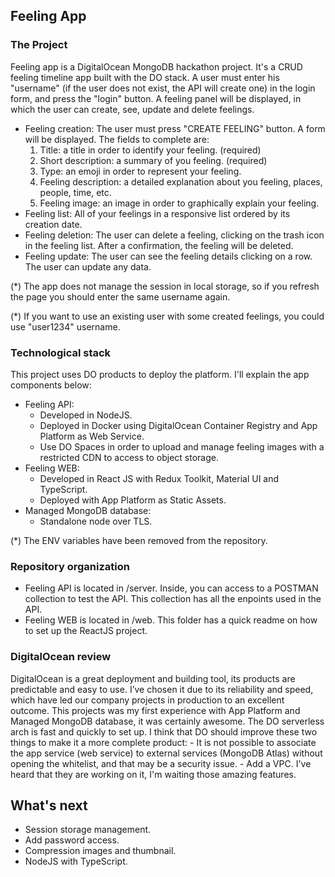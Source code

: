 ## Feeling App

### The Project

Feeling app is a DigitalOcean MongoDB hackathon project. It's a CRUD feeling timeline app built with the DO stack.
A user must enter his "username" (if the user does not exist, the API will create one) in the login form, and press the "login" button. A feeling panel will be displayed, in which the user can create, see, update and delete feelings.
- Feeling creation: The user must press "CREATE FEELING" button. A form will be displayed. The fields to complete are:
	1. Title: a title in order to identify your feeling. (required)
	2. Short description: a summary of you feeling. (required)
	3. Type: an emoji in order to represent your feeling.
	4. Feeling description: a detailed explanation about you feeling, places, people, time, etc.
	5. Feeling image: an image in order to graphically explain your feeling.
- Feeling list: All of your feelings in a responsive list ordered by its creation date.
- Feeling deletion: The user can delete a feeling, clicking on the trash icon in the feeling list. After a confirmation, the feeling will be deleted.
- Feeling update: The user can see the feeling details clicking on a row. The user can update any data.

(*) The app does not manage the session in local storage, so if you refresh the page you should enter the same username again.

(*) If you want to use an existing user with some created feelings, you could use "user1234" username.

### Technological stack

This project uses DO products to deploy the platform. I'll explain the app components below:

- Feeling API:
	- Developed in NodeJS.
	- Deployed in Docker using DigitalOcean Container Registry and App Platform as Web Service.
	- Use DO Spaces in order to upload and manage feeling images with a restricted CDN to access to object storage.
- Feeling WEB:
	- Developed in React JS with Redux Toolkit, Material UI and TypeScript.
	- Deployed with App Platform as Static Assets.
- Managed MongoDB database:
	- Standalone node over TLS.

(*) The ENV variables have been removed from the repository.

### Repository organization

- Feeling API is located in /server. Inside, you can access to a POSTMAN collection to test the API. This collection has all the enpoints used in the API.
- Feeling WEB is located in /web. This folder has a quick readme on how to set up the ReactJS project.

### DigitalOcean review

DigitalOcean is a great deployment and building tool, its products are predictable and easy to use. I’ve chosen it due to its reliability and speed, which have led our company projects in production to an excellent outcome.
This projects was my first experience with App Platform and Managed MongoDB database, it was certainly awesome. The DO serverless arch is fast and quickly to set up.
I think that DO should improve these two things to make it a more complete product:
	- It is not possible to associate the app service (web service) to external services (MongoDB Atlas) without opening the whitelist, and that may be a security issue.
	- Add a VPC.
I've heard that they are working on it, I'm waiting those amazing features.

## What's next

- Session storage management.
- Add password access.
- Compression images and thumbnail.
- NodeJS with TypeScript.